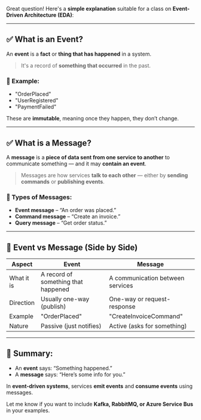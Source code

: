 Great question! Here's a **simple explanation** suitable for a class on **Event-Driven Architecture (EDA)**:

---

## ✅ What is an **Event**?

An **event** is a **fact** or **thing that has happened** in a system.

> It's a record of **something that occurred** in the past.

### 🔹 Example:

* "OrderPlaced"
* "UserRegistered"
* "PaymentFailed"

These are **immutable**, meaning once they happen, they don’t change.

---

## ✅ What is a **Message**?

A **message** is a **piece of data sent from one service to another** to communicate something — and it may **contain an event**.

> Messages are how services **talk to each other** — either by **sending commands** or **publishing events**.

### 🔹 Types of Messages:

* **Event message** – “An order was placed.”
* **Command message** – “Create an invoice.”
* **Query message** – “Get order status.”

---

## 🔄 Event vs Message (Side by Side)

| Aspect     | Event                               | Message                          |
| ---------- | ----------------------------------- | -------------------------------- |
| What it is | A record of something that happened | A communication between services |
| Direction  | Usually one-way (publish)           | One-way or request-response      |
| Example    | "OrderPlaced"                       | "CreateInvoiceCommand"           |
| Nature     | Passive (just notifies)             | Active (asks for something)      |

---

## 🧠 Summary:

* An **event** says: “Something happened.”
* A **message** says: “Here’s some info for you.”

In **event-driven systems**, services **emit events** and **consume events** using messages.

Let me know if you want to include **Kafka, RabbitMQ, or Azure Service Bus** in your examples.
